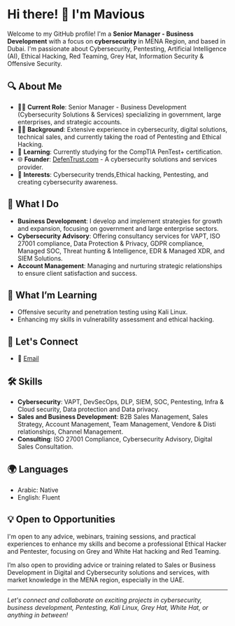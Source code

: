 # Hi there! 👋 I'm Mavious

Welcome to my GitHub profile! I'm a **Senior Manager - Business Development** with a focus on **cybersecurity** in MENA Region, and based in Dubai. I'm passionate about Cybersecurity, Pentesting, Artificial Intelligence (AI), Ethical Hacking, Red Teaming, Grey Hat, Information Security & Offensive Security.

## 🔍 About Me

- 👨‍💼 **Current Role**: Senior Manager - Business Development (Cybersecurity Solutions & Services) specializing in government, large enterprises, and strategic accounts.
- 🧑‍💻 **Background**: Extensive experience in cybersecurity, digital solutions, technical sales, and currently taking the road of Pentesting and Ethical Hacking.
- 📖 **Learning**: Currently studying for the CompTIA PenTest+ certification.
- 🌐 **Founder**: [DefenTrust.com](https://defentrust.com) - A cybersecurity solutions and services provider.
- 💬 **Interests**: Cybersecurity trends,Ethical hacking, Pentesting, and creating cybersecurity awareness.

## 🚀 What I Do

- **Business Development**: I develop and implement strategies for growth and expansion, focusing on government and large enterprise sectors.
- **Cybersecurity Advisory**: Offering consultancy services for VAPT, ISO 27001 compliance, Data Protection & Privacy, GDPR compliance, Managed SOC, Threat hunting & Intelligence, EDR & Managed XDR, and SIEM Solutions.
- **Account Management**: Managing and nurturing strategic relationships to ensure client satisfaction and success.

## 🌱 What I’m Learning

- Offensive security and penetration testing using Kali Linux.
- Enhancing my skills in vulnerability assessment and ethical hacking.

## 🤝 Let's Connect

- 📧 [Email](mailto:info@defentrust.com)

## 🛠️ Skills

- **Cybersecurity**: VAPT, DevSecOps, DLP, SIEM, SOC, Pentesting, Infra & Cloud security, Data protection and Data privacy.
- **Sales and Business Development**: B2B Sales Management, Sales Strategy, Account Management, Team Management, Vendore & Disti relationships, Channel Management.
- **Consulting**: ISO 27001 Compliance, Cybersecurity Advisory, Digital Sales Consultation.

## 🌍 Languages

- Arabic: Native
- English: Fluent


## 💡 Open to Opportunities

I'm open to any advice, webinars, training sessions, and practical experiences to enhance my skills and become a professional Ethical Hacker and Pentester, focusing on Grey and White Hat hacking and Red Teaming.

I’m also open to providing advice or training related to Sales or Business Development in Digital and Cybersecurity solutions and services, with market knowledge in the MENA region, especially in the UAE.

---

*Let's connect and collaborate on exciting projects in cybersecurity, business development, Pentesting, Kali Linux, Grey Hat, White Hat, or anything in between!*

##
